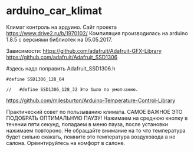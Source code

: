 # arduino_car_klimat
Климат контроль на ардуино.
Сайт проекта https://www.drive2.ru/b/1970102/
Компиляция производилась на arduino 1.8.5 c версиями библиотек на 05.05.2017.

Зависимости:
https://github.com/adafruit/Adafruit-GFX-Library
https://github.com/adafruit/Adafruit_SSD1306 

#здесь надо поправить Adafruit_SSD1306.h

	#define SSD1306_128_64

	//   #define SSD1306_128_32 Это было по умолчанию.

https://github.com/milesburton/Arduino-Temperature-Control-Library

Практический совет по пользыванию климата. САМОЕ ВАЖНОЕ ЭТО ПОДОБРАТЬ ОПТИМАЛЬНУЮ ПАУЗУ!
Нажимаем на среднюю кнопку в течении пяти секунд, попадаем в меню пауза, после установки нажимаем повтороно.
Не обращайте внимание на то что температура будет сильно скакать, помните это температура воздуховода а не салона.
Ореинтируйтесь на комфорт в салоне.
